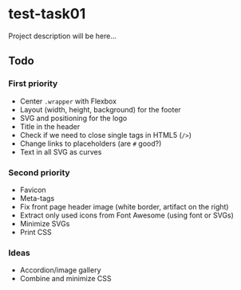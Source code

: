 # test-task01

Project description will be here...

## Todo

### First priority
- Center `.wrapper` with Flexbox
- Layout (width, height, background) for the footer
- SVG and positioning for the logo
- Title in the header
- Check if we need to close single tags in HTML5 (`/>`)
- Change links to placeholders (are `#` good?)
- Text in all SVG as curves

### Second priority
- Favicon
- Meta-tags
- Fix front page header image (white border, artifact on the right)
- Extract only used icons from Font Awesome (using font or SVGs)
- Minimize SVGs
- Print CSS


### Ideas
- Accordion/image gallery 
- Combine and minimize CSS